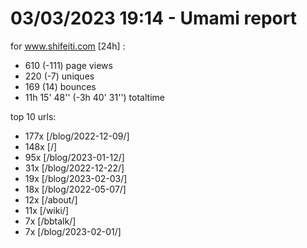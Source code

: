# 03/03/2023 19:14 - Umami report
for www.shifeiti.com [24h] :

 - 610 (-111) page views
 - 220 (-7) uniques
 - 169 (14) bounces
 - 11h 15' 48'' (-3h 40' 31'') totaltime


top 10 urls:
 - 177x [/blog/2022-12-09/]
 - 148x [/]
 - 95x [/blog/2023-01-12/]
 - 31x [/blog/2022-12-22/]
 - 19x [/blog/2023-02-03/]
 - 18x [/blog/2022-05-07/]
 - 12x [/about/]
 - 11x [/wiki/]
 - 7x [/bbtalk/]
 - 7x [/blog/2023-02-01/]


